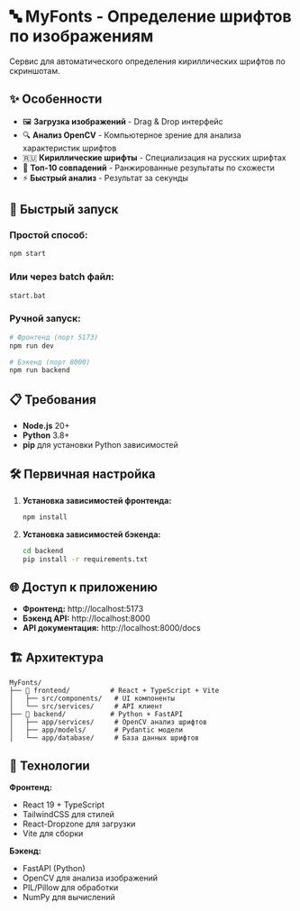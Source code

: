# 🔤 MyFonts - Определение шрифтов по изображениям

Сервис для автоматического определения кириллических шрифтов по скриншотам.

## ✨ Особенности

- 🖼️ **Загрузка изображений** - Drag & Drop интерфейс
- 🔍 **Анализ OpenCV** - Компьютерное зрение для анализа характеристик шрифтов
- 🇷🇺 **Кириллические шрифты** - Специализация на русских шрифтах
- 🎯 **Топ-10 совпадений** - Ранжированные результаты по схожести
- ⚡ **Быстрый анализ** - Результат за секунды

## 🚀 Быстрый запуск

### Простой способ:

```bash
npm start
```

### Или через batch файл:

```bash
start.bat
```

### Ручной запуск:

```bash
# Фронтенд (порт 5173)
npm run dev

# Бэкенд (порт 8000)
npm run backend
```

## 📋 Требования

- **Node.js** 20+
- **Python** 3.8+
- **pip** для установки Python зависимостей

## 🛠️ Первичная настройка

1. **Установка зависимостей фронтенда:**

   ```bash
   npm install
   ```

2. **Установка зависимостей бэкенда:**
   ```bash
   cd backend
   pip install -r requirements.txt
   ```

## 🌐 Доступ к приложению

- **Фронтенд:** http://localhost:5173
- **Бэкенд API:** http://localhost:8000
- **API документация:** http://localhost:8000/docs

## 🏗️ Архитектура

```
MyFonts/
├── 📁 frontend/          # React + TypeScript + Vite
│   ├── src/components/   # UI компоненты
│   └── src/services/     # API клиент
├── 📁 backend/           # Python + FastAPI
│   ├── app/services/     # OpenCV анализ шрифтов
│   ├── app/models/       # Pydantic модели
│   └── app/database/     # База данных шрифтов
```

## 🔧 Технологии

**Фронтенд:**

- React 19 + TypeScript
- TailwindCSS для стилей
- React-Dropzone для загрузки
- Vite для сборки

**Бэкенд:**

- FastAPI (Python)
- OpenCV для анализа изображений
- PIL/Pillow для обработки
- NumPy для вычислений
